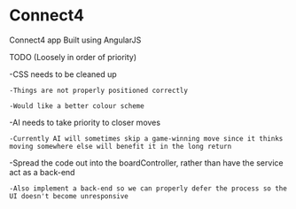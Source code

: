 # Connect4
Connect4 app
Built using AngularJS

TODO (Loosely in order of priority)

-CSS needs to be cleaned up

    -Things are not properly positioned correctly
  
    -Would like a better colour scheme

-AI needs to take priority to closer moves

    -Currently AI will sometimes skip a game-winning move since it thinks moving somewhere else will benefit it in the long return

-Spread the code out into the boardController, rather than have the service act as a back-end

    -Also implement a back-end so we can properly defer the process so the UI doesn't become unresponsive
